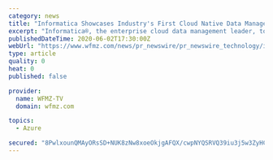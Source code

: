```yaml
---
category: news
title: "Informatica Showcases Industry's First Cloud Native Data Management Solution for Cloud Data Warehouses, Data Lakes, and Lakehouses"
excerpt: "Informatica®, the enterprise cloud data management leader, today introduced new intelligence and automation capabilities to the industry's first Cloud Native Data Management"
publishedDateTime: 2020-06-02T17:30:00Z
webUrl: "https://www.wfmz.com/news/pr_newswire/pr_newswire_technology/informatica-showcases-industrys-first-cloud-native-data-management-solution-for-cloud-data-warehouses-data-lakes/article_bb7f15b7-9cf1-57ec-9ee0-f3677ff031e7.html"
type: article
quality: 0
heat: 0
published: false

provider:
  name: WFMZ-TV
  domain: wfmz.com

topics:
  - Azure

secured: "8PwlxounQMAyORsSD+NUK8zNw8xoeOkjgAFQX/cwpNYQSRVQ39iu3j5w3ZyHCmmakiOO9ne+Hr2ovlqjdDRNVuBX7H9m2jHbg/dOqglVW/Sof+Duf2Uw7R25uBWA5uwskoeufD1GlvriTtpf0Gw40kadIICaFCCBhcOReR4SFZLmSD1hXNqqyxEVxeBRW1WKEs36wcRK5++honwfwfgaYRaPF5zFFbfZSrN6lwf1RqFJxLdV11vJ/KsQfoabZMHAyJ+BmmEFAMn4BsNNcxQYYGMKdH1I/qf9nmH9zcyVF7c1I0zmjOTRg5iEWN/tXZftW4h3ZvGCk+HI2/q22OA+k8VR93EE4x+GT7mVeAK464qGuQ9OZm97C2cYRrAtIPQ//yO8OuHEvVByKcWal1VmZHBNlHCMcBTaGVVr2Cn/bUyg1pNfZqACsS/xPm12awq+95d67czmoj3WyPH81DHU5lIG2iAmaUiShblD3iGCwJ0=;MODdsrWR7GiESrGFwKFuDg=="
---
```


